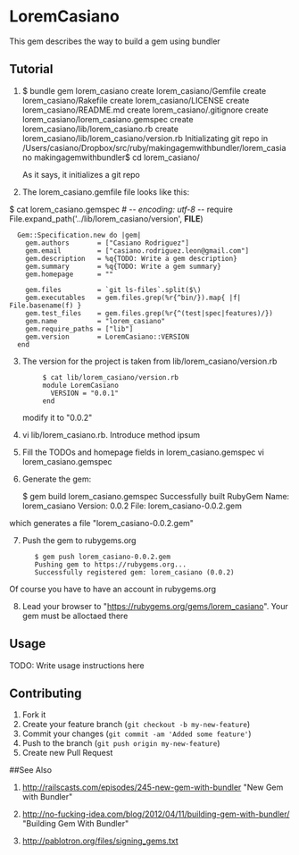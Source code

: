 # LoremCasiano

This gem describes the way to build a gem using bundler

## Tutorial

1. $ bundle gem lorem_casiano
      create  lorem_casiano/Gemfile
      create  lorem_casiano/Rakefile
      create  lorem_casiano/LICENSE
      create  lorem_casiano/README.md
      create  lorem_casiano/.gitignore
      create  lorem_casiano/lorem_casiano.gemspec
      create  lorem_casiano/lib/lorem_casiano.rb
      create  lorem_casiano/lib/lorem_casiano/version.rb
    Initializating git repo in /Users/casiano/Dropbox/src/ruby/makingagemwithbundler/lorem_casiano
    makingagemwithbundler$ cd lorem_casiano/

    As it says, it initializes a git repo

2. The lorem_casiano.gemfile file looks like this:

  $ cat lorem_casiano.gemspec 
      # -*- encoding: utf-8 -*-
      require File.expand_path('../lib/lorem_casiano/version', __FILE__)

      Gem::Specification.new do |gem|
        gem.authors       = ["Casiano Rodriguez"]
        gem.email         = ["casiano.rodriguez.leon@gmail.com"]
        gem.description   = %q{TODO: Write a gem description}
        gem.summary       = %q{TODO: Write a gem summary}
        gem.homepage      = ""

        gem.files         = `git ls-files`.split($\)
        gem.executables   = gem.files.grep(%r{^bin/}).map{ |f| File.basename(f) }
        gem.test_files    = gem.files.grep(%r{^(test|spec|features)/})
        gem.name          = "lorem_casiano"
        gem.require_paths = ["lib"]
        gem.version       = LoremCasiano::VERSION
      end
3. The version for the project is taken from lib/lorem_casiano/version.rb

            $ cat lib/lorem_casiano/version.rb 
            module LoremCasiano
              VERSION = "0.0.1"
            end

   modify it to "0.0.2"

4. vi lib/lorem_casiano.rb. Introduce method ipsum

5. Fill the TODOs and homepage fields in lorem_casiano.gemspec
         vi lorem_casiano.gemspec

6. Generate the gem:

      $ gem build lorem_casiano.gemspec 
        Successfully built RubyGem
        Name: lorem_casiano
        Version: 0.0.2
        File: lorem_casiano-0.0.2.gem

which generates a file "lorem_casiano-0.0.2.gem"

7. Push the gem to rubygems.org

          $ gem push lorem_casiano-0.0.2.gem 
          Pushing gem to https://rubygems.org...
          Successfully registered gem: lorem_casiano (0.0.2)

Of course you have to have an account in rubygems.org

8. Lead your browser to "https://rubygems.org/gems/lorem_casiano".
Your gem must be alloctaed there


## Usage

TODO: Write usage instructions here

## Contributing

1. Fork it
2. Create your feature branch (`git checkout -b my-new-feature`)
3. Commit your changes (`git commit -am 'Added some feature'`)
4. Push to the branch (`git push origin my-new-feature`)
5. Create new Pull Request

##See Also

1. http://railscasts.com/episodes/245-new-gem-with-bundler
   "New Gem with Bundler"

2. http://no-fucking-idea.com/blog/2012/04/11/building-gem-with-bundler/ 
   "Building Gem With Bundler"

3. http://pablotron.org/files/signing_gems.txt

